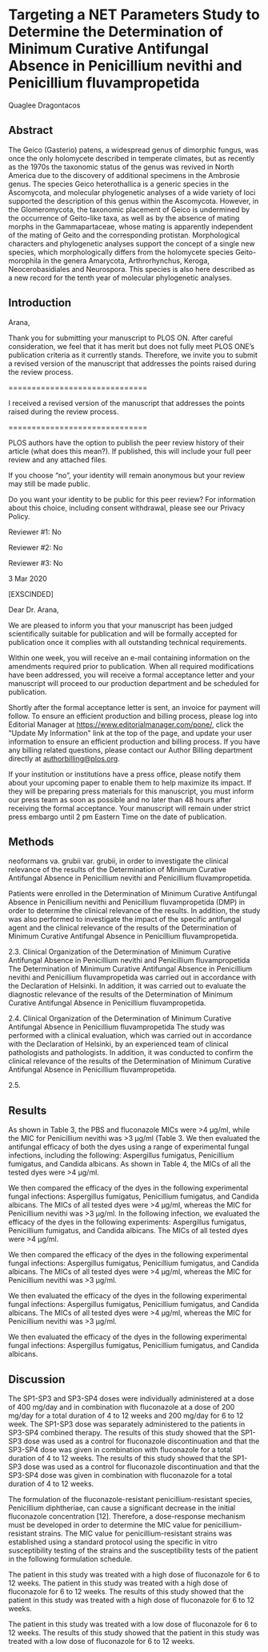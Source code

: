 #  Targeting a NET Parameters Study to Determine the Determination of Minimum Curative Antifungal Absence in Penicillium nevithi and Penicillium fluvampropetida
Quaglee Dragontacos


## Abstract
The Geico (Gasterio) patens, a widespread genus of dimorphic fungus, was once the only holomycete described in temperate climates, but as recently as the 1970s the taxonomic status of the genus was revived in North America due to the discovery of additional specimens in the Ambrosie genus. The species Geico heterothallica is a generic species in the Ascomycota, and molecular phylogenetic analyses of a wide variety of loci supported the description of this genus within the Ascomycota. However, in the Glomeromycota, the taxonomic placement of Geico is undermined by the occurrence of Geito-like taxa, as well as by the absence of mating morphs in the Gammapartaceae, whose mating is apparently independent of the mating of Geito and the corresponding protistan. Morphological characters and phylogenetic analyses support the concept of a single new species, which morphologically differs from the holomycete species Geito-morophila in the genera Amarycota, Arthrorhynchus, Keroga, Neocerobasidiales and Neurospora. This species is also here described as a new record for the tenth year of molecular phylogenetic analyses.


## Introduction
Arana,

Thank you for submitting your manuscript to PLOS ON. After careful consideration, we feel that it has merit but does not fully meet PLOS ONE’s publication criteria as it currently stands. Therefore, we invite you to submit a revised version of the manuscript that addresses the points raised during the review process.

==============================

I received a revised version of the manuscript that addresses the points raised during the review process.

==============================

PLOS authors have the option to publish the peer review history of their article (what does this mean?). If published, this will include your full peer review and any attached files.

If you choose “no”, your identity will remain anonymous but your review may still be made public.

Do you want your identity to be public for this peer review? For information about this choice, including consent withdrawal, please see our Privacy Policy.

Reviewer #1: No

Reviewer #2: No

Reviewer #3: No

3 Mar 2020

[EXSCINDED]

Dear Dr. Arana,

We are pleased to inform you that your manuscript has been judged scientifically suitable for publication and will be formally accepted for publication once it complies with all outstanding technical requirements.

Within one week, you will receive an e-mail containing information on the amendments required prior to publication. When all required modifications have been addressed, you will receive a formal acceptance letter and your manuscript will proceed to our production department and be scheduled for publication.

Shortly after the formal acceptance letter is sent, an invoice for payment will follow. To ensure an efficient production and billing process, please log into Editorial Manager at https://www.editorialmanager.com/pone/, click the "Update My Information" link at the top of the page, and update your user information to ensure an efficient production and billing process. If you have any billing related questions, please contact our Author Billing department directly at authorbilling@plos.org.

If your institution or institutions have a press office, please notify them about your upcoming paper to enable them to help maximize its impact. If they will be preparing press materials for this manuscript, you must inform our press team as soon as possible and no later than 48 hours after receiving the formal acceptance. Your manuscript will remain under strict press embargo until 2 pm Eastern Time on the date of publication.


## Methods
neoformans va. grubii var. grubii, in order to investigate the clinical relevance of the results of the Determination of Minimum Curative Antifungal Absence in Penicillium nevithi and Penicillium fluvampropetida.

Patients were enrolled in the Determination of Minimum Curative Antifungal Absence in Penicillium nevithi and Penicillium fluvampropetida (DMP) in order to determine the clinical relevance of the results. In addition, the study was also performed to investigate the impact of the specific antifungal agent and the clinical relevance of the results of the Determination of Minimum Curative Antifungal Absence in Penicillium fluvampropetida.

2.3. Clinical Organization of the Determination of Minimum Curative Antifungal Absence in Penicillium nevithi and Penicillium fluvampropetida
The Determination of Minimum Curative Antifungal Absence in Penicillium nevithi and Penicillium fluvampropetida was carried out in accordance with the Declaration of Helsinki. In addition, it was carried out to evaluate the diagnostic relevance of the results of the Determination of Minimum Curative Antifungal Absence in Penicillium fluvampropetida.

2.4. Clinical Organization of the Determination of Minimum Curative Antifungal Absence in Penicillium fluvampropetida
The study was performed with a clinical evaluation, which was carried out in accordance with the Declaration of Helsinki, by an experienced team of clinical pathologists and pathologists. In addition, it was conducted to confirm the clinical relevance of the results of the Determination of Minimum Curative Antifungal Absence in Penicillium fluvampropetida.

2.5.


## Results
As shown in Table 3, the PBS and fluconazole MICs were >4 µg/ml, while the MIC for Penicillium nevithi was >3 µg/ml (Table 3. We then evaluated the antifungal efficacy of both the dyes using a range of experimental fungal infections, including the following: Aspergillus fumigatus, Penicillium fumigatus, and Candida albicans. As shown in Table 4, the MICs of all the tested dyes were >4 µg/ml.

We then compared the efficacy of the dyes in the following experimental fungal infections: Aspergillus fumigatus, Penicillium fumigatus, and Candida albicans. The MICs of all tested dyes were >4 µg/ml, whereas the MIC for Penicillium nevithi was >3 µg/ml. In the following infection, we evaluated the efficacy of the dyes in the following experiments: Aspergillus fumigatus, Penicillium fumigatus, and Candida albicans. The MICs of all tested dyes were >4 µg/ml.

We then compared the efficacy of the dyes in the following experimental fungal infections: Aspergillus fumigatus, Penicillium fumigatus, and Candida albicans. The MICs of all tested dyes were >4 µg/ml, whereas the MIC for Penicillium nevithi was >3 µg/ml.

We then evaluated the efficacy of the dyes in the following experimental fungal infections: Aspergillus fumigatus, Penicillium fumigatus, and Candida albicans. The MICs of all tested dyes were >4 µg/ml, whereas the MIC for Penicillium nevithi was >3 µg/ml.

We then evaluated the efficacy of the dyes in the following experimental fungal infections: Aspergillus fumigatus, Penicillium fumigatus, and Candida albicans.


## Discussion
The SP1-SP3 and SP3-SP4 doses were individually administered at a dose of 400 mg/day and in combination with fluconazole at a dose of 200 mg/day for a total duration of 4 to 12 weeks and 200 mg/day for 6 to 12 week. The SP1-SP3 dose was separately administered to the patients in SP3-SP4 combined therapy. The results of this study showed that the SP1-SP3 dose was used as a control for fluconazole discontinuation and that the SP3-SP4 dose was given in combination with fluconazole for a total duration of 4 to 12 weeks. The results of this study showed that the SP1-SP3 dose was used as a control for fluconazole discontinuation and that the SP3-SP4 dose was given in combination with fluconazole for a total duration of 4 to 12 weeks.

The formulation of the fluconazole-resistant penicillium-resistant species, Penicillium diphtheriae, can cause a significant decrease in the initial fluconazole concentration [12]. Therefore, a dose-response mechanism must be developed in order to determine the MIC value for penicillium-resistant strains. The MIC value for penicillium-resistant strains was established using a standard protocol using the specific in vitro susceptibility testing of the strains and the susceptibility tests of the patient in the following formulation schedule.

The patient in this study was treated with a high dose of fluconazole for 6 to 12 weeks. The patient in this study was treated with a high dose of fluconazole for 6 to 12 weeks. The results of this study showed that the patient in this study was treated with a high dose of fluconazole for 6 to 12 weeks.

The patient in this study was treated with a low dose of fluconazole for 6 to 12 weeks. The results of this study showed that the patient in this study was treated with a low dose of fluconazole for 6 to 12 weeks.
